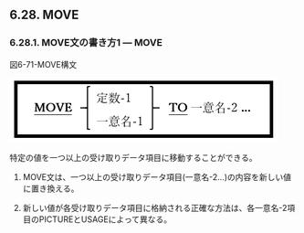 ## 6.28. MOVE

### 6.28.1. MOVE文の書き方1 ― MOVE

図6-71-MOVE構文

![alt text](Image/6-71-Move.png)

特定の値を一つ以上の受け取りデータ項目に移動することができる。

1. MOVE文は、一つ以上の受け取りデータ項目(一意名-2…)の内容を新しい値に置き換える。

2. 新しい値が各受け取りデータ項目に格納される正確な方法は、各一意名-2項目のPICTUREとUSAGEによって異なる。
